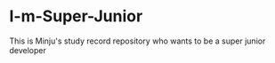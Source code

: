 # I-m-Super-Junior
This is Minju's study record repository who wants to be a super junior developer
